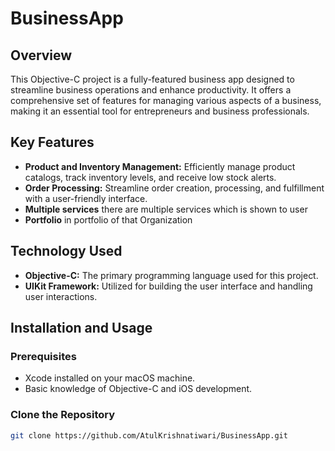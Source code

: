 # BusinessApp

## Overview
This Objective-C project is a fully-featured business app designed to streamline business
operations and enhance productivity. It offers a comprehensive set of features for managing
various aspects of a business, making it an essential tool for entrepreneurs and business professionals.

## Key Features
- **Product and Inventory Management:** Efficiently manage product catalogs, track inventory levels, and receive low stock alerts.
- **Order Processing:** Streamline order creation, processing, and fulfillment with a user-friendly interface.
- **Multiple services** there are multiple services which is shown to user
- **Portfolio** in portfolio of that Organization

## Technology Used

- **Objective-C:** The primary programming language used for this project.
- **UIKit Framework:** Utilized for building the user interface and handling user interactions.
## Installation and Usage

### Prerequisites

- Xcode installed on your macOS machine.
- Basic knowledge of Objective-C and iOS development.

### Clone the Repository

```bash
git clone https://github.com/AtulKrishnatiwari/BusinessApp.git
